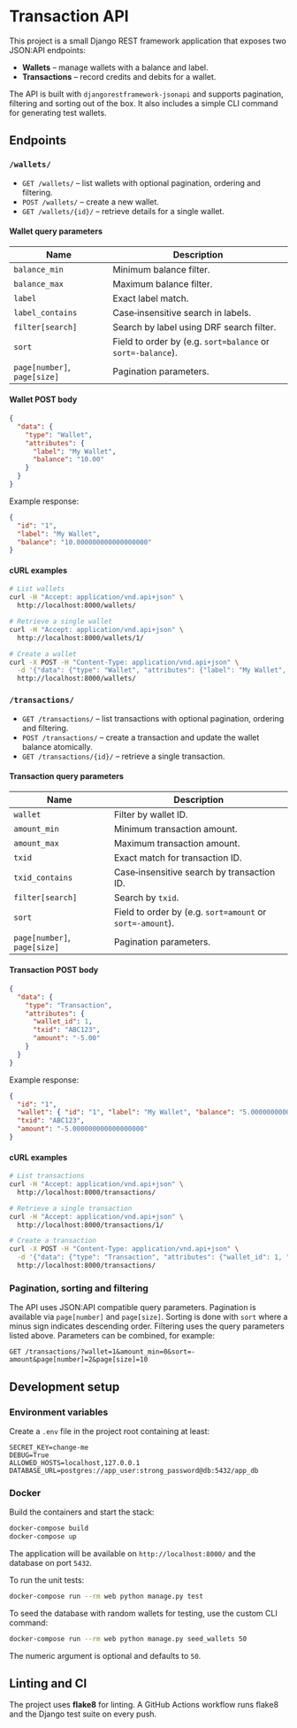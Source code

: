 # Transaction API

This project is a small Django REST framework application that exposes two JSON:API endpoints:

* **Wallets** – manage wallets with a balance and label.
* **Transactions** – record credits and debits for a wallet.

The API is built with `djangorestframework-jsonapi` and supports pagination, filtering and sorting out of the box. It also includes a simple CLI command for generating test wallets.

## Endpoints

### `/wallets/`
* `GET /wallets/` – list wallets with optional pagination, ordering and filtering.
* `POST /wallets/` – create a new wallet.
* `GET /wallets/{id}/` – retrieve details for a single wallet.

#### Wallet query parameters
| Name | Description |
|------|-------------|
| `balance_min` | Minimum balance filter. |
| `balance_max` | Maximum balance filter. |
| `label` | Exact label match. |
| `label_contains` | Case‑insensitive search in labels. |
| `filter[search]` | Search by label using DRF search filter. |
| `sort` | Field to order by (e.g. `sort=balance` or `sort=-balance`). |
| `page[number]`, `page[size]` | Pagination parameters. |

#### Wallet POST body
```json
{
  "data": {
    "type": "Wallet",
    "attributes": {
      "label": "My Wallet",
      "balance": "10.00"
    }
  }
}
```

Example response:
```json
{
  "id": "1",
  "label": "My Wallet",
  "balance": "10.000000000000000000"
}
```

#### cURL examples
```bash
# List wallets
curl -H "Accept: application/vnd.api+json" \
  http://localhost:8000/wallets/

# Retrieve a single wallet
curl -H "Accept: application/vnd.api+json" \
  http://localhost:8000/wallets/1/

# Create a wallet
curl -X POST -H "Content-Type: application/vnd.api+json" \
  -d '{"data": {"type": "Wallet", "attributes": {"label": "My Wallet", "balance": "10.00"}}}' \
  http://localhost:8000/wallets/
```

### `/transactions/`
* `GET /transactions/` – list transactions with optional pagination, ordering and filtering.
* `POST /transactions/` – create a transaction and update the wallet balance atomically.
* `GET /transactions/{id}/` – retrieve a single transaction.

#### Transaction query parameters
| Name | Description |
|------|-------------|
| `wallet` | Filter by wallet ID. |
| `amount_min` | Minimum transaction amount. |
| `amount_max` | Maximum transaction amount. |
| `txid` | Exact match for transaction ID. |
| `txid_contains` | Case‑insensitive search by transaction ID. |
| `filter[search]` | Search by `txid`. |
| `sort` | Field to order by (e.g. `sort=amount` or `sort=-amount`). |
| `page[number]`, `page[size]` | Pagination parameters. |

#### Transaction POST body
```json
{
  "data": {
    "type": "Transaction",
    "attributes": {
      "wallet_id": 1,
      "txid": "ABC123",
      "amount": "-5.00"
    }
  }
}
```

Example response:
```json
{
  "id": "1",
  "wallet": { "id": "1", "label": "My Wallet", "balance": "5.000000000000000000" },
  "txid": "ABC123",
  "amount": "-5.000000000000000000"
}
```

#### cURL examples
```bash
# List transactions
curl -H "Accept: application/vnd.api+json" \
  http://localhost:8000/transactions/

# Retrieve a single transaction
curl -H "Accept: application/vnd.api+json" \
  http://localhost:8000/transactions/1/

# Create a transaction
curl -X POST -H "Content-Type: application/vnd.api+json" \
  -d '{"data": {"type": "Transaction", "attributes": {"wallet_id": 1, "txid": "ABC123", "amount": "-5.00"}}}' \
  http://localhost:8000/transactions/
```

### Pagination, sorting and filtering
The API uses JSON:API compatible query parameters. Pagination is available via `page[number]` and `page[size]`. Sorting is done with `sort` where a minus sign indicates descending order. Filtering uses the query parameters listed above. Parameters can be combined, for example:

```
GET /transactions/?wallet=1&amount_min=0&sort=-amount&page[number]=2&page[size]=10
```

## Development setup

### Environment variables
Create a `.env` file in the project root containing at least:
```
SECRET_KEY=change-me
DEBUG=True
ALLOWED_HOSTS=localhost,127.0.0.1
DATABASE_URL=postgres://app_user:strong_password@db:5432/app_db
```

### Docker
Build the containers and start the stack:
```bash
docker-compose build
docker-compose up
```
The application will be available on `http://localhost:8000/` and the database on port `5432`.

To run the unit tests:
```bash
docker-compose run --rm web python manage.py test
```

To seed the database with random wallets for testing, use the custom CLI command:
```bash
docker-compose run --rm web python manage.py seed_wallets 50
```
The numeric argument is optional and defaults to `50`.

## Linting and CI
The project uses **flake8** for linting. A GitHub Actions workflow runs flake8 and the Django test suite on every push.